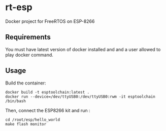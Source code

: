 # rt-esp

Docker project for FreeRTOS on ESP-8266

## Requirements 

You must have latest version of docker installed and and a user allowed to play docker command.

## Usage

Build the container:
```
docker build -t esptoolchain:latest .
docker run --device=/dev/ttyUSB0:/dev/ttyUSB0:rwm -it esptoolchain /bin/bash
```

Then, connect the ESP8266 kit and run :
```
cd /root/esp/hello_world
make flash monitor
```

